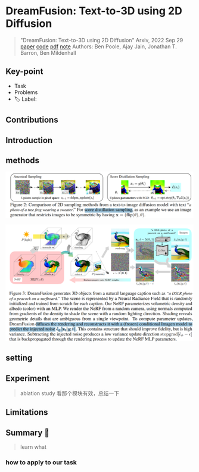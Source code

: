 # DreamFusion: Text-to-3D using 2D Diffusion

> "DreamFusion: Text-to-3D using 2D Diffusion" Arxiv, 2022 Sep 29
> [paper](http://arxiv.org/abs/2209.14988v1) [code]() [pdf](./2022_09_Arxiv_DreamFusion--Text-to-3D-using-2D-Diffusion.pdf) [note](./2022_09_Arxiv_DreamFusion--Text-to-3D-using-2D-Diffusion_Note.md)
> Authors: Ben Poole, Ajay Jain, Jonathan T. Barron, Ben Mildenhall

## Key-point

- Task
- Problems
- :label: Label:

## Contributions

## Introduction

## methods

![fig2](docs/2022_09_Arxiv_DreamFusion--Text-to-3D-using-2D-Diffusion_Note/fig2.png)



![fig3](docs/2022_09_Arxiv_DreamFusion--Text-to-3D-using-2D-Diffusion_Note/fig3.png)



## setting

## Experiment

> ablation study 看那个模块有效，总结一下

## Limitations

## Summary :star2:

> learn what

### how to apply to our task

